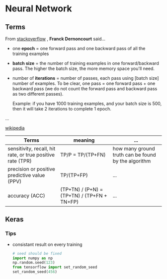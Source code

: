 # Neural Network

## Terms

 From [stackoverflow](https://stackoverflow.com/questions/4752626/epoch-vs-iteration-when-training-neural-networks)
 , __Franck Dernoncourt__ said...

  * one __epoch__ = one forward pass and one backward pass of all the training examples
  * __batch size__ = the number of training examples in one forward/backward pass. The higher the batch size, the more memory space you'll need.
  * number of __iterations__ = number of passes, each pass using [batch size] number of examples. To be clear, one pass = one forward pass + one backward pass (we do not count the forward pass and backward pass as two different passes).
  
    Example: if you have 1000 training examples, and your batch size is 500, then it will take 2 iterations to complete 1 epoch.

 ...
 
 [wikipedia](https://en.wikipedia.org/wiki/Information_retrieval)
 
 | Terms | meaning | ... |
 | --- | --- | --- |
 | sensitivity, recall, hit rate, or true positive rate (TPR) | TP/P = TP/(TP+FN) | how many ground truth can be found by the algorithm |
 | precision or positive predictive value (PPV) | TP/(TP+FP) | ... |
 | accuracy (ACC) | (TP+TN) / (P+N) = (TP+TN) / (TP+FN + TN+FP) | ... |


## Keras

### Tips
  * consistant result on every training
      ```python
      # seed should be fixed
      import numpy as np
      np.random.seed(123)
      from tensorflow import set_random_seed
      set_random_seed(456)
      ```
